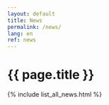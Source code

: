 ```yaml
---
layout: default
title: News
permalink: /news/
lang: en
ref: news
---
```


# {{ page.title }}

{% include list_all_news.html %}
